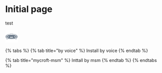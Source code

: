 # Initial page

test

![](.gitbook/assets/mark-1-icon.png)

{% tabs %}
{% tab title="by voice" %}
Install by voice
{% endtab %}

{% tab title="mycroft-msm" %}
Inttall by msm
{% endtab %}
{% endtabs %}

